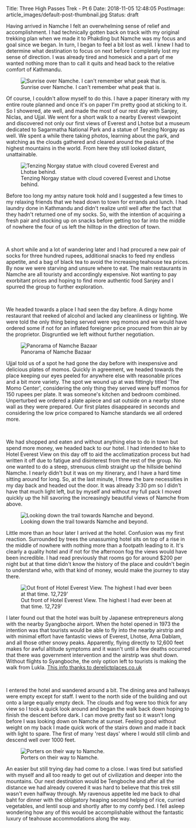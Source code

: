 Title: Three High Passes Trek - Pt 6
Date: 2018-11-05 12:48:05
PostImage: article_images/default-post-thumbnail.jpg
Status: draft

<p>Having arrived in Namche I felt an overwhelming sense of relief and accomplishment. I had technically gotten back on track with my original trekking plan when we made it to Phakding but Namche was my focus and goal since we began. In turn, I began to feel a bit lost as well. I knew I had to determine what destination to focus on next before I completely lost my sense of direction. I was already tired and homesick and a part of me wanted nothing more than to call it quits and head back to the relative comfort of Kathmandu.</p>

<figure><img class="size-large wp-image-959" src="/images/article_images/2018/10/20181010_072705-1024x768.jpg" alt="Sunrise over Namche. I can't remember what peak that is." /><figcaption>Sunrise over Namche. I can't remember what peak that is.</figcaption></figure>

<p>Of course, I couldn't allow myself to do this. I have a paper itinerary with my entire route planned and once it's on paper I'm pretty good at sticking to it. So I showered, ate well, and made the most of our rest day with Sanjey, Niclas, and Ujjal. We went for a short walk to a nearby Everest viewpoint and discovered not only our first views of Everest and Lhotse but a museum dedicated to Sagarmatha National Park and a statue of Tenzing Norgay as well. We spent a while there taking photos, learning about the park, and watching as the clouds gathered and cleared around the peaks of the highest mountains in the world. From here they still looked distant, unattainable.</p>

<figure><img class="size-large wp-image-960" src="/images/article_images/2018/10/20181010_110255-1024x1024.jpg" alt="Tenzing Norgay statue with cloud covered Everest and Lhotse behind." /><figcaption>Tenzing Norgay statue with cloud covered Everest and Lhotse behind.</figcaption></figure>

<p>Before too long my antsy nature took hold and I suggested a few times to my relaxing friends that we head down to town for errands and lunch. I had laundry done in Kathmandu and didn't realize until well after the fact that they hadn't returned one of my socks. So, with the intention of acquiring a fresh pair and stocking up on snacks before getting too far into the middle of nowhere the four of us left the hilltop in the direction of town.</p>

<br/>

<p>A short while and a lot of wandering later and I had procured a new pair of socks for three hundred rupees, additional snacks to feed my endless appetite, and a bag of black tea to avoid the increasing teahouse tea prices. By now we were starving and unsure where to eat. The main restaurants in Namche are all touristy and accordingly expensive. Not wanting to pay exorbitant prices and hoping to find more authentic food Sanjey and I spurred the group to further exploration.</p>

<br />

<p>We headed towards a place I had seen the day before. A dingy home restaurant that reeked of alcohol and lacked any cleanliness or lighting. We were told the only thing being served were veg momos and we would have ordered some if not for an inflated foreigner price procured from thin air by the proprietor. Disgruntled we left without further negotiation.</p>

<figure><img class="size-large wp-image-961" src="/images/article_images/2018/10/20181010_120413-1024x423.jpg" alt="Panorama of Namche Bazaar" /><figcaption>Panorama of Namche Bazaar</figcaption></figure>

<p>Ujjal told us of a spot he had gone the day before with inexpensive and delicious plates of momos. Quickly in agreement, we headed towards the place keeping our eyes peeled for anywhere else with reasonable prices and a bit more variety. The spot we wound up at was fittingly titled 'The Momo Center', considering the only thing they served were buff momos for 150 rupees per plate. It was someone's kitchen and bedroom combined. Unperturbed we ordered a plate apiece and sat outside on a nearby stone wall as they were prepared. Our first plates disappeared in seconds and considering the low price compared to Namche standards we all ordered more.</p>

<br />

<p>We had shopped and eaten and without anything else to do in town but spend more money, we headed back to our hotel. I had intended to hike to Hotel Everest View on this day off to aid the acclimatization process but had written it off due to fatigue and disinterest from the rest of the group. No one wanted to do a steep, strenuous climb straight up the hillside behind Namche. I nearly didn't but it was on my itinerary, and I have a hard time sitting around for long. So, at the last minute, I threw the bare necessities in my day back and headed out the door. It was already 3:30 pm so I didn't have that much light left, but by myself and without my full pack I moved quickly up the hill savoring the increasingly beautiful views of Namche from above.</p>

<figure><img class="size-large wp-image-962" src="/images/article_images/2018/10/20181010_171355-e1541348440247-1024x953.jpg" alt="Looking down the trail towards Namche and beyond." /><figcaption>Looking down the trail towards Namche and beyond.</figcaption></figure>

<p>Little more than an hour later I arrived at the hotel. Confusion was my first reaction. Surrounded by trees the unassuming hotel sits on top of a rise in the middle of nowhere with nothing more than a footpath leading to it. It's clearly a quality hotel and if not for the afternoon fog the views would have been incredible. I had read previously that rooms go for around $200 per night but at that time didn't know the history of the place and couldn't begin to understand who, with that kind of money, would make the journey to stay there.</p>

<figure><img class="size-large wp-image-963" src="/images/article_images/2018/10/20181010_164422-1024x576.jpg" alt="Out front of Hotel Everest View. The highest I had ever been at that time. 12,729'" /><figcaption>Out front of Hotel Everest View. The highest I had ever been at that time. 12,729'</figcaption></figure>

<p>I later found out that the hotel was built by Japanese entrepreneurs along with the nearby Syangboche airport. When the hotel opened in 1973 the intention was that tourists would be able to fly into the nearby airstrip and with minimal effort have fantastic views of Everest, Lhotse, Ama Dablam, and all those other snowy peaks. Apparently, flying directly to 12,600 feet makes for awful altitude symptoms and it wasn't until a few deaths occurred that there was government intervention and the airstrip was shut down. Without flights to Syangboche, the only option left to tourists is making the walk from Lukla. <a href="https://www.derelictplaces.co.uk/main/overseas-sites/6964-everest-view-hotel-nepal-aug-08-a.html#.W9qX6ZMzYU4">This info thanks to derelictplaces.co.uk</a></p>

<br />

<p>I entered the hotel and wandered around a bit. The dining area and hallways were empty except for staff. I went to the north side of the building and out onto a large equally empty deck. The clouds and fog were too thick for any view so I took a quick look around and began the walk back down hoping to finish the descent before dark. I can move pretty fast so it wasn't long before I was looking down on Namche at sunset. Feeling good without weight on my back I made quick work of the stairs down and made it back with light to spare. The first of many 'rest days' where I would still climb and descend well over 1000 feet.</p>

<figure><img class="size-large wp-image-966" src="/images/article_images/2018/10/20181010_172225-1024x768.jpg" alt="Porters on their way to Namche." /><figcaption>Porters on their way to Namche.</figcaption></figure>

<p>An easier but still trying day had come to a close. I was tired but satisfied with myself and all too ready to get out of civilization and deeper into the mountains. Our next destination would be Tengboche and after all the distance we had already covered it was hard to believe that this trek still wasn't even halfway through. My ravenous appetite led me back to dhal baht for dinner with the obligatory heaping second helping of rice, curried vegetables, and lentil soup and shortly after to my comfy bed. I fell asleep wondering how any of this would be accomplishable without the fantastic luxury of teahouse accommodations along the way.</p>